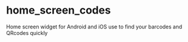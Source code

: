# home_screen_codes
Home screen widget for Android and iOS use to find your barcodes and QRcodes quickly
